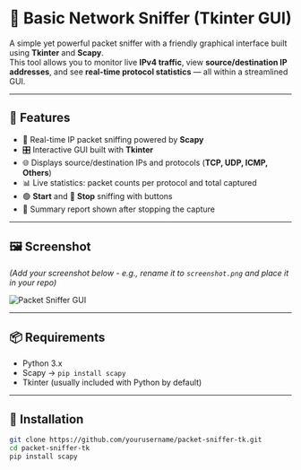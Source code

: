 # 🐍 Basic Network Sniffer (Tkinter GUI)

A simple yet powerful packet sniffer with a friendly graphical interface built using **Tkinter** and **Scapy**.  
This tool allows you to monitor live **IPv4 traffic**, view **source/destination IP addresses**, and see **real-time protocol statistics** — all within a streamlined GUI.

---

## 🚀 Features

- 🔄 Real-time IP packet sniffing powered by **Scapy**
- 🎛️ Interactive GUI built with **Tkinter**
- 🌐 Displays source/destination IPs and protocols (**TCP, UDP, ICMP, Others**)
- 📊 Live statistics: packet counts per protocol and total captured
- 🟢 **Start** and 🔴 **Stop** sniffing with buttons
- 🧾 Summary report shown after stopping the capture

---

## 🖼️ Screenshot

*(Add your screenshot below - e.g., rename it to `screenshot.png` and place it in your repo)*

![Packet Sniffer GUI](screenshot.png)

---

## 📦 Requirements

- Python 3.x  
- Scapy → `pip install scapy`  
- Tkinter (usually included with Python by default)

---

## 🔧 Installation

```bash
git clone https://github.com/yourusername/packet-sniffer-tk.git
cd packet-sniffer-tk
pip install scapy
